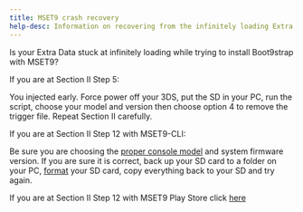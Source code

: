 ```yaml
---
title: MSET9 crash recovery
help-desc: Information on recovering from the infinitely loading Extra Data ARM9 crash (Spinning Square)
---
```


Is your Extra Data stuck at infinitely loading while trying to install Boot9strap with MSET9?

If you are at Section II Step 5: 

You injected early. Force power off your 3DS, put the SD in your PC, run the script, choose your model and version then choose option 4 to remove the trigger file. Repeat Section II carefully.

If you are at Section II Step 12 with MSET9-CLI:

Be sure you are choosing the [proper console model](https://3ds.hacks.guide/images/3dsmodels.png) and system firmware version. If you are sure it is correct, back up your SD card to a folder on your PC, [format](https://wiki.hacks.guide/wiki/Formatting_an_SD_card) your SD card, copy everything back to your SD and try again.

If you are at Section II Step 12 with MSET9 Play Store click [here](https://wiki.hacks.guide/wiki/3DS:MSET9_fresh)
